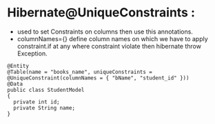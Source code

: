 # Hibernate@UniqueConstraints :
  - used to set Constraints on columns then use this annotations.
  - columnNames={} define column names on which we have to apply constraint.if at any where constraint violate then hibernate throw Exception.
  ```
  @Entity
  @Table(name = "books_name", uniqueConstraints = @UniqueConstraint(columnNames = { "bName", "student_id" }))
  @Data
  public class StudentModel 
  {
    private int id;
    private String name;
  }
  ```
  